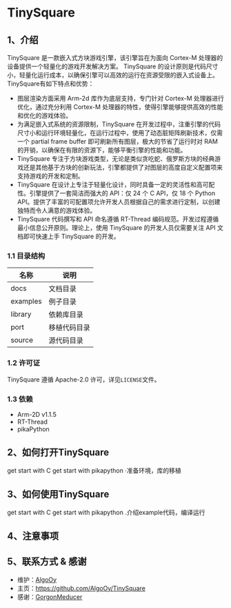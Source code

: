 # TinySquare

## 1、介绍

TinySquare 是一款嵌入式方块游戏引擎，该引擎旨在为面向 Cortex-M 处理器的设备提供一个轻量化的游戏开发解决方案。 TinySquare 的设计原则是代码尺寸小，轻量化运行成本，以确保引擎可以高效的运行在资源受限的嵌入式设备上。TinySquare有如下特点和优势：
- 图层渲染方面采用 Arm-2d 库作为底层支持，专门针对 Cortex-M 处理器进行优化，通过充分利用 Cortex-M 处理器的特性，使得引擎能够提供高效的性能和优化的游戏体验。
- 为满足嵌入式系统的资源限制，TinySquare 在开发过程中，注重引擎的代码尺寸小和运行环境轻量化，在运行过程中，使用了动态脏矩阵刷新技术，仅需一个 partial frame buffer 即可刷新所有图层，极大的节省了运行时对 RAM 的开销，以确保在有限的资源下，能够平衡引擎的性能和功能。
- TinySquare 专注于方块游戏类型，无论是类似贪吃蛇、俄罗斯方块的经典游戏还是其他基于方块的创新玩法，引擎都提供了对图层的高度自定义配置项来支持游戏的开发和定制。
- TinySquare 在设计上专注于轻量化设计，同时具备一定的灵活性和高可配性。引擎提供了一套简洁而强大的 API：仅 24 个 C API，仅 18 个 Python API。提供了丰富的可配置项允许开发人员根据自己的需求进行定制，以创建独特而令人满意的游戏体验。
- TinySquare 代码撰写和 API 命名遵循 RT-Thread 编码规范。开发过程遵循最小信息公开原则。理论上，使用 TinySquare 的开发人员仅需要关注 API 文档即可快速上手 TinySquare 的开发。

### 1.1 目录结构

| 名称 | 说明 |
| ---- | ---- |
| docs | 文档目录 |
| examples | 例子目录 |
| library | 依赖库目录 |
| port | 移植代码目录 |
| source | 源代码目录 |

### 1.2 许可证

TinySquare 遵循 Apache-2.0 许可，详见`LICENSE`文件。

### 1.3 依赖

- Arm-2D v1.1.5
- RT-Thread
- pikaPython

## 2、如何打开TinySquare

get start with C
get start with pikapython
    ·准备环境，库的移植

## 3、如何使用TinySquare

get start with C
get start with pikapython
    .介绍example代码，编译运行

## 4、注意事项

## 5、联系方式 & 感谢

* 维护：[AlgoOy](https://github.com/AlgoOy)
* 主页：https://github.com/AlgoOy/TinySquare
* 感谢：[GorgonMeducer](https://github.com/GorgonMeducer)